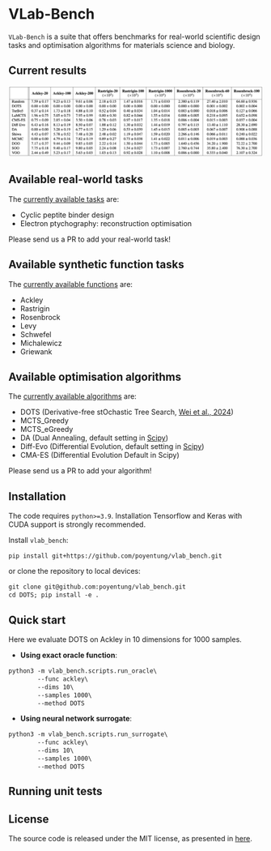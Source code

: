 # VLab-Bench

`VLab-Bench` is a suite that offers benchmarks for real-world scientific design tasks and optimisation algorithms for materials science and biology. 

## Current results
![Result table](vlab_bench/results/benchmark_synthetic_surrogate.png)

## Available real-world tasks

The [currently available tasks](vlab_bench/functions.py) are:

* Cyclic peptite binder design
* Electron ptychography: reconstruction optimisation

Please send us a PR to add your real-world task!

## Available synthetic function tasks

The [currently available functions](vlab_bench/functions.py) are:

* Ackley
* Rastrigin
* Rosenbrock
* Levy
* Schwefel
* Michalewicz
* Griewank

## Available optimisation algorithms

The [currently available algorithms](vlab_bench/algorithms.py) are:

* DOTS (Derivative-free stOchastic Tree Search, [Wei et al., 2024](https://arxiv.org/abs/2404.04062))
* MCTS_Greedy
* MCTS_eGreedy
* DA (Dual Annealing, default setting in [Scipy](https://docs.scipy.org/doc/scipy/reference/generated/scipy.optimize.dual_annealing.html#rbaa258a99356-5))
* Diff-Evo (Differential Evolution, default setting in [Scipy](https://docs.scipy.org/doc/scipy/reference/generated/scipy.optimize.differential_evolution.html))
* CMA-ES (Differential Evolution Default in Scipy)

Please send us a PR to add your algorithm!

## Installation

The code requires `python>=3.9`. Installation Tensorflow and Keras with CUDA support is strongly recommended.

Install `vlab_bench`:

```
pip install git+https://github.com/poyentung/vlab_bench.git
```

or clone the repository to local devices:

```
git clone git@github.com:poyentung/vlab_bench.git
cd DOTS; pip install -e .
```

## Quick start

Here we evaluate DOTS on Ackley in 10 dimensions for 1000 samples.

- **Using exact oracle function**: 
```
python3 -m vlab_bench.scripts.run_oracle\
        --func ackley\
        --dims 10\
        --samples 1000\
        --method DOTS
```


- **Using neural network surrogate**: 
```
python3 -m vlab_bench.scripts.run_surrogate\
        --func ackley\
        --dims 10\
        --samples 1000\
        --method DOTS
```

## Running unit tests

## License

The source code is released under the MIT license, as presented in [here](LICENSE).